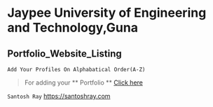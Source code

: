 # Jaypee University of Engineering and Technology,Guna


## Portfolio_Website_Listing

```
Add Your Profiles On Alphabatical Order(A-Z) 
```

 > For adding your **  Portfolio ** [Click here](https://github.com/JUETGuna/Portfolio_Website_Listing/edit/master/README.md)
 
 
 ``Santosh Ray`` https://santoshray.com
